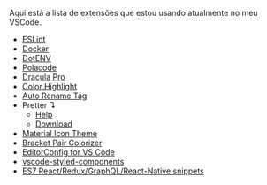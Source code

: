 Aqui está a lista de extensões que estou usando atualmente no meu VSCode.

* [ESLint](https://marketplace.visualstudio.com/items?itemName=dbaeumer.vscode-eslint)
* [Docker](https://marketplace.visualstudio.com/items?itemName=PeterJausovec.vscode-docker)
* [DotENV](https://marketplace.visualstudio.com/items?itemName=mikestead.dotenv)
* [Polacode](https://marketplace.visualstudio.com/items?itemName=pnp.polacode)
* [Dracula Pro](https://draculatheme.com/pro)
* [Color Highlight](https://marketplace.visualstudio.com/items?itemName=naumovs.color-highlight)
* [Auto Rename Tag](https://marketplace.visualstudio.com/items?itemName=formulahendry.auto-rename-tag)
* Pretter ↴
  - [Help](../help/prettier-help.md)
  - [Download](https://marketplace.visualstudio.com/items?itemName=esbenp.prettier-vscode)  
* [Material Icon Theme](https://marketplace.visualstudio.com/items?itemName=PKief.material-icon-theme)
* [Bracket Pair Colorizer](https://marketplace.visualstudio.com/items?itemName=CoenraadS.bracket-pair-colorizer)
* [EditorConfig for VS Code](https://marketplace.visualstudio.com/items?itemName=EditorConfig.EditorConfig)
* [vscode-styled-components](https://marketplace.visualstudio.com/items?itemName=jpoissonnier.vscode-styled-components)
* [ES7 React/Redux/GraphQL/React-Native snippets](https://marketplace.visualstudio.com/itemsitemName=dsznajder.es7-react-js-snippets)
